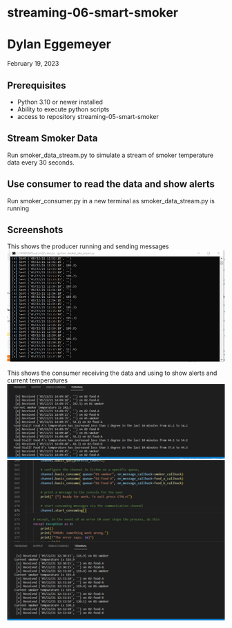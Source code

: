 # streaming-06-smart-smoker

# Dylan Eggemeyer
February 19, 2023

## Prerequisites
* Python 3.10 or newer installed
* Ability to execute python scripts
* access to repository streaming-05-smart-smoker


## Stream Smoker Data
Run smoker_data_stream.py to simulate a stream of smoker temperature data every 30 seconds.

## Use consumer to read the data and show alerts
Run smoker_consumer.py in a new terminal as smoker_data_stream.py is running

## Screenshots
This shows the producer running and sending messages
![Sending Messages](producer.png)

This shows the consumer receiving the data and using to show alerts and current temperatures
![Consumer 1](consumer_1.png)
![Consumer 2](consumer_2.png)